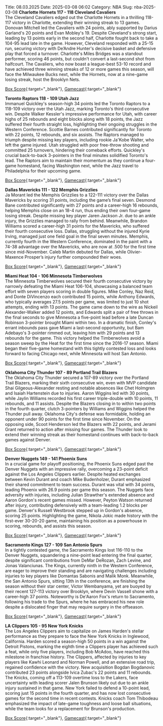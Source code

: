 Title: 08.03.2025
Date: 2025-03-08 06:02
Category: NBA 
Slug: nba-2025-03-08 
**Charlotte Hornets 117 - 118 Cleveland Cavaliers**  
The Cleveland Cavaliers edged out the Charlotte Hornets in a thrilling 118-117 victory in Charlotte, extending their winning streak to 13 games. Donovan Mitchell led the Cavaliers with 24 points, ably supported by Darius Garland's 20 points and Evan Mobley's 19. Despite Cleveland's strong start, leading by 13 points early in the second half, Charlotte fought back to take a 104-95 lead late in the game. However, Cleveland responded with a 25-15 run, securing victory with De’Andre Hunter's decisive basket and defensive play that forced a turnover. Charlotte's Miles Bridges was a standout performer, scoring 46 points, but couldn't convert a last-second shot from halfcourt. The Cavaliers, who now boast a league-best 53-10 record and have achieved three winning streaks of 12 or more games this season, will face the Milwaukee Bucks next, while the Hornets, now at a nine-game losing streak, host the Brooklyn Nets. 

[Box Score](/game/cle-vs-cha-0022400904/box-score){:target="_blank"}, [Gamecast](/game/cle-vs-cha-0022400904){:target="_blank"}<br>

**Toronto Raptors 118 - 109 Utah Jazz**  
Immanuel Quickley's season-high 34 points led the Toronto Raptors to a 118-109 victory over the Utah Jazz, marking Toronto's third consecutive win. Despite Walker Kessler's impressive performance for Utah, with career highs of 25 rebounds and eight blocks along with 18 points, the Jazz suffered their fourth straight loss, highlighting their ongoing struggles in the Western Conference. Scottie Barnes contributed significantly for Toronto with 22 points, 12 rebounds, and six assists. The Raptors managed to triumph despite missing key players, including rookie Ja'Kobe Walter, who left the game injured. Utah struggled with poor free-throw shooting and committed 25 turnovers, hindering their comeback efforts. Quickley's crucial back-to-back 3-pointers in the final minutes solidified Toronto's lead. The Raptors aim to maintain their momentum as they continue a four-game homestand, facing Washington next, while the Jazz travel to Philadelphia for their upcoming game. 

[Box Score](/game/uta-vs-tor-0022400905/box-score){:target="_blank"}, [Gamecast](/game/uta-vs-tor-0022400905){:target="_blank"}<br>

**Dallas Mavericks 111 - 122 Memphis Grizzlies**  
Ja Morant led the Memphis Grizzlies to a 122-111 victory over the Dallas Mavericks by scoring 31 points, including the game’s final seven. Desmond Bane contributed significantly with 27 points and a career-high 16 rebounds, helping Memphis close on an 18-4 run, thus ending their own four-game losing streak. Despite missing key player Jaren Jackson Jr. due to an ankle injury, the Grizzlies managed to rally from behind. Meanwhile, Brandon Williams scored a career-high 31 points for the Mavericks, who suffered their fourth consecutive loss. Dallas, struggling without the injured Kyrie Irving, managed just one field goal in the final seven minutes. Memphis, currently fourth in the Western Conference, dominated in the paint with a 74-38 advantage over the Mavericks, who are now at .500 for the first time since mid-November. Caleb Martin debuted for Dallas, while Olivier-Maxence Prosper’s injury further compounded their woes. 

[Box Score](/game/mem-vs-dal-0022400906/box-score){:target="_blank"}, [Gamecast](/game/mem-vs-dal-0022400906){:target="_blank"}<br>

**Miami Heat 104 - 106 Minnesota Timberwolves**  
The Minnesota Timberwolves secured their fourth consecutive victory by narrowly defeating the Miami Heat 106-104, showcasing a balanced team effort with seven players scoring in double figures. Mike Conley, Naz Reid, and Donte DiVincenzo each contributed 15 points, while Anthony Edwards, who typically averages 27.5 points per game, was limited to just 10 shot attempts, ending with 13 points. The game came down to the wire as Nickeil Alexander-Walker added 12 points, and Edwards split a pair of free throws in the final seconds to give Minnesota a five-point lead before a late Duncan Robinson 3-pointer brought Miami within two. In a dramatic finish, Conley's errant inbounds pass gave Miami a last-second opportunity, but Bam Adebayo's 3-pointer rimmed out, leaving him with 29 points and 13 rebounds for the game. This victory helped the Timberwolves avoid a season sweep by the Heat for the first time since the 2016-17 season. Miami began their five-game homestand with this tightly contested loss and looks forward to facing Chicago next, while Minnesota will host San Antonio. 

[Box Score](/game/min-vs-mia-0022400907/box-score){:target="_blank"}, [Gamecast](/game/min-vs-mia-0022400907){:target="_blank"}<br>

**Oklahoma City Thunder 107 - 89 Portland Trail Blazers**  
The Oklahoma City Thunder secured a 107-89 victory over the Portland Trail Blazers, marking their sixth consecutive win, even with MVP candidate Shai Gilgeous-Alexander resting and notable absences like Chet Holmgren and Isaiah Hartenstein due to injuries. Aaron Wiggins led with 30 points, while Jaylin Williams recorded his first career triple-double with 10 points, 11 rebounds, and 11 assists. Despite the Blazers closing in to within two points in the fourth quarter, clutch 3-pointers by Williams and Wiggins helped the Thunder pull away. Oklahoma City's defense was formidable, holding an opponent under 90 points for the first time since November. On the opposing side, Scoot Henderson led the Blazers with 22 points, and Jerami Grant returned to action after missing four games. The Thunder look to extend their winning streak as their homestand continues with back-to-back games against Denver. 

[Box Score](/game/por-vs-okc-0022400908/box-score){:target="_blank"}, [Gamecast](/game/por-vs-okc-0022400908){:target="_blank"}<br>

**Denver Nuggets 149 - 141 Phoenix Suns**  
In a crucial game for playoff positioning, the Phoenix Suns edged past the Denver Nuggets with an impressive rally, overcoming a 23-point deficit against the Los Angeles Clippers earlier. Despite heated exchanges between Kevin Durant and coach Mike Budenholzer, Durant emphasized their shared commitment to team success. Durant was vital with 34 points, leading Phoenix with 26.9 points per game this season. The Nuggets face adversity with injuries, including Julian Strawther's extended absence and Aaron Gordon's recent games missed. However, Peyton Watson returned after injury, contributing defensively with a team-leading 1.2 blocks per game. Denver's Russell Westbrook stepped up in Gordon's absence, scoring 25 points. Highlighting the game, Nikola Jokic made history with the first-ever 30-20-20 game, maintaining his position as a powerhouse in scoring, rebounds, and assists this season. 

[Box Score](/game/phx-vs-den-0022400909/box-score){:target="_blank"}, [Gamecast](/game/phx-vs-den-0022400909){:target="_blank"}<br>

**Sacramento Kings 127 - 109 San Antonio Spurs**  
In a tightly contested game, the Sacramento Kings lost 116-110 to the Denver Nuggets, squandering a nine-point lead entering the final quarter, despite significant contributions from DeMar DeRozan, Zach Levine, and Jonas Valanciunas. The Kings, currently ninth in the Western Conference, are eager to improve their standing and are navigating challenges including injuries to key players like Domantas Sabonis and Malik Monk. Meanwhile, the San Antonio Spurs, sitting 13th in the conference, are finishing the season without their star center, Victor Wembanyama, yet are buoyed by their recent 127-113 victory over Brooklyn, where Devin Vassell shone with a career-high 37 points. Noteworthy is De'Aaron Fox's return to Sacramento, following his trade to the Spurs, where he has embraced his new role despite a dislocated finger that may require surgery in the offseason. 

[Box Score](/game/sas-vs-sac-0022400910/box-score){:target="_blank"}, [Gamecast](/game/sas-vs-sac-0022400910){:target="_blank"}<br>

**LA Clippers 105 - 95 New York Knicks**  
The Los Angeles Clippers aim to capitalize on James Harden's stellar performance as they prepare to face the New York Knicks in Inglewood, California. Harden scored a season-high 50 points in a win against the Detroit Pistons, marking the eighth time a Clippers player has achieved such a feat, while only five players, including Bob McAdoo, have reached this milestone in franchise history. The Clippers, affected by injuries to key players like Kawhi Leonard and Norman Powell, and an extensive road trip, regained confidence with the victory. New acquisition Bogdan Bogdanovic contributed 23 points alongside Ivica Zubac's 22 points and 11 rebounds. The Knicks, coming off a 113-109 overtime loss to the Lakers, face uncertainty with leading scorer Jalen Brunson likely out due to an ankle injury sustained in that game. New York failed to defend a 10-point lead, scoring just 15 points in the fourth quarter, and has now lost consecutive games for the second time in recent contests. Knicks coach Tom Thibodeau emphasized the impact of late-game toughness and loose ball situations, while the team looks for a replacement for Brunson's production. 

[Box Score](/game/nyk-vs-lac-0022400911/box-score){:target="_blank"}, [Gamecast](/game/nyk-vs-lac-0022400911){:target="_blank"}<br>

